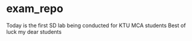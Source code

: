 # exam_repo
Today is the first SD lab being conducted for KTU MCA students
Best of luck my dear students

